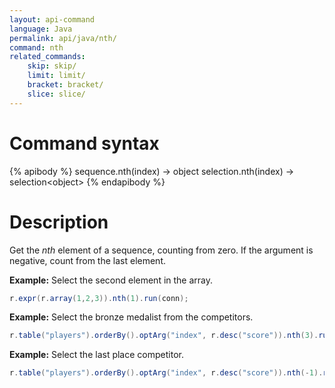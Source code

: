```yaml
---
layout: api-command
language: Java
permalink: api/java/nth/
command: nth
related_commands:
    skip: skip/
    limit: limit/
    bracket: bracket/
    slice: slice/
---
```


# Command syntax #

{% apibody %}
sequence.nth(index) &rarr; object
selection.nth(index) &rarr; selection&lt;object&gt;
{% endapibody %}

# Description #

Get the *nth* element of a sequence, counting from zero. If the argument is negative, count from the last element.

__Example:__ Select the second element in the array.

```java
r.expr(r.array(1,2,3)).nth(1).run(conn);
```

__Example:__ Select the bronze medalist from the competitors.

```java
r.table("players").orderBy().optArg("index", r.desc("score")).nth(3).run(conn);
```

__Example:__ Select the last place competitor.

```java
r.table("players").orderBy().optArg("index", r.desc("score")).nth(-1).run(conn);
```
